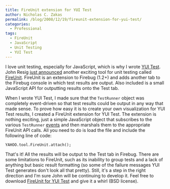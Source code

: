 ```yaml
---
title: FireUnit extension for YUI Test
author: Nicholas C. Zakas
permalink: /blog/2008/12/19/fireunit-extension-for-yui-test/
categories:
  - Professional
tags:
  - FireUnit
  - JavaScript
  - Unit Testing
  - YUI Test
---
```

I love unit testing, especially for JavaScript, which is why I wrote [YUI Test][1]. John Resig [just announced][2] another exciting tool for unit testing called [FireUnit][3]. FireUnit is an extension to Firebug (1.2+) and adds another tab to the Firebug console in which test results are output. Also included is a small JavaScript API for outputting results onto the Test tab.

When I wrote YUI Test, I made sure that the `TestRunner` object was completely event-driven so that test results could be output in any way that made sense. To prove how easy it is to create your own visualization for YUI Test results, I created a FireUnit extension for YUI Test. The extension is nothing exciting, just a simple JavaScript object that subscribes to the various `TestRunner` [events][4] and then marshals them to the appropriate FireUnit API calls. All you need to do is load the file and include the following line of code:

    YAHOO.tool.FireUnit.attach();

That's it! All the results will be output to the Test tab in Firebug. There are some limitations to FireUnit, such as its inability to group tests and a lack of anything but basic result formatting (so some of the failure messages YUI Test generates don't look all that pretty). Still, it's a step in the right direction and I'm sure John will be continuing to develop it. Feel free to download [FireUnit for YUI Test][5] and give it a whirl (BSD license).

 [1]: http://developer.yahoo.com/yui/yuitest/
 [2]: http://ejohn.org/blog/fireunit/
 [3]: http://www.fireunit.org
 [4]: http://developer.yahoo.com/yui/yuitest/#running-tests
 [5]: {{site.url}}/downloads/yuitest-fireunit.zip
